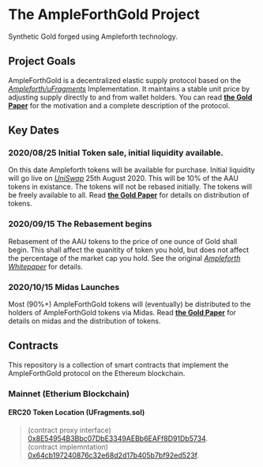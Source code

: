 # The AmpleForthGold Project  

Synthetic Gold forged using Ampleforth technology.

## Project Goals
AmpleForthGold is a decentralized elastic supply protocol based on the [*Ampleforth/uFragments*](https://github.com/ampleforth/uFragments) Implementation. It maintains a stable unit price by adjusting supply directly to and from wallet holders. You can read [**the Gold Paper**](https://github.com/AmpleForthGold/AmpleForthGold/blob/master/GoldPaper.md) for the motivation and a complete description of the protocol.

## Key Dates
### 2020/08/25 Initial Token sale, initial liquidity available.
On this date Ampleforth tokens will be available for purchase. Initial liquidity will go live on [*UniSwap*](https://uniswap.org/) 25th August 2020. This will be 10% of the AAU tokens in existance. The tokens will not be rebased initially. The tokens will be freely available to all. Read [**the Gold Paper**](https://github.com/AmpleForthGold/AmpleForthGold/blob/master/GoldPaper.md) for details on distribution of tokens.  
### 2020/09/15 The Rebasement begins
Rebasement of the AAU tokens to the price of one ounce of Gold shall begin. This shall affect the quanitity of token you hold, but does not affect the percentage of the market cap you hold. See the original [*Ampleforth Whitepaper*](https://www.ampleforth.org/papers/) for details.
### 2020/10/15 Midas Launches
Most (90%+) AmpleForthGold tokens will (eventually) be distributed to the holders of AmpleForthGold tokens via Midas. Read [**the Gold Paper**](https://github.com/AmpleForthGold/AmpleForthGold/blob/master/GoldPaper.md) for details on midas and the distribution of tokens.   

## Contracts
This repository is a collection of smart contracts that implement the AmpleForthGold protocol on the Ethereum blockchain.
### Mainnet (Etherium Blockchain)
#### ERC20 Token Location (UFragments.sol)
> (contract proxy interface) [0x8E54954B3Bbc07DbE3349AEBb6EAFf8D91Db5734](https://etherscan.io/address/0x8E54954B3Bbc07DbE3349AEBb6EAFf8D91Db5734).<br>
> (contract implemntation) [0x64cb197240876c32e68d2d17b405b7bf92ed523f](https://etherscan.io/address/0x64cb197240876c32e68d2d17b405b7bf92ed523f).




